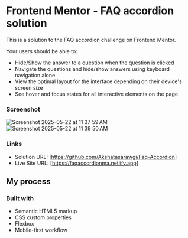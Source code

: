 # Frontend Mentor - FAQ accordion solution
This is a solution to the FAQ accordion challenge on Frontend Mentor.

Your users should be able to:
- Hide/Show the answer to a question when the question is clicked
- Navigate the questions and hide/show answers using keyboard navigation alone
- View the optimal layout for the interface depending on their device's screen size
- See hover and focus states for all interactive elements on the page

### Screenshot
![Screenshot 2025-05-22 at 11 37 59 AM](https://github.com/user-attachments/assets/7ac5c599-0b49-4bcc-9c83-3ded913f1942)
![Screenshot 2025-05-22 at 11 39 50 AM](https://github.com/user-attachments/assets/def7d833-be3c-4a6d-ba14-70b5632a8758)

### Links
- Solution URL: [https://github.com/Akshatasarawgi/Faq-Accordion]
- Live Site URL: [https://faqaccordionma.netlify.app]

## My process

### Built with

- Semantic HTML5 markup
- CSS custom properties
- Flexbox
- Mobile-first workflow
